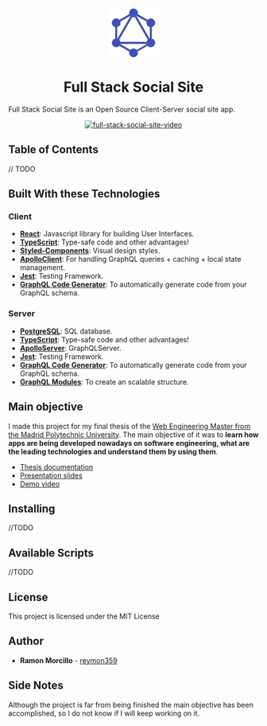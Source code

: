 <p align="center">
  <a href="https://github.com/reymon359/full-stack-social-site">
    <img alt="full-stack-social-site" src="./assets/logo.png" width="100" />
  </a>
</p>
<h1 align="center">
  Full Stack Social Site
</h1>

Full Stack Social Site is an Open Source Client-Server social site app.

<p align="center">
  <a href="https://www.youtube.com/watch?v=VIFTRre9T40">
    <img alt="full-stack-social-site-video" src="./assets/video_thumbnail.gif" />
  </a>
</p>


## Table of Contents
// TODO

## Built With these Technologies

### Client

- **[React](https://reactjs.org/)**: Javascript library for building User Interfaces.
- **[TypeScript](https://www.typescriptlang.org/)**: Type-safe code and other advantages!
- **[Styled-Components](https://styled-components.com)**: Visual design styles.
- **[ApolloClient](https://www.apollographql.com/client/)**: For handling GraphQL queries + caching + local state management.
- **[Jest](https://jestjs.io/)**: Testing Framework.
- **[GraphQL Code Generator](https://graphql-code-generator.com/)**: To automatically generate code from your GraphQL schema.

### Server

- **[PostgreSQL](https://www.postgresql.org/)**: SQL database.
- **[TypeScript](https://www.typescriptlang.org/)**: Type-safe code and other advantages!
- **[ApolloServer](https://www.apollographql.com/server/)**: GraphQLServer.
- **[Jest](https://jestjs.io/)**: Testing Framework.
- **[GraphQL Code Generator](https://graphql-code-generator.com/)**: To automatically generate code from your GraphQL schema.
- **[GraphQL Modules](https://graphql-modules.com/)**: To create an scalable structure.

## Main objective

I made this project for my final thesis of the [Web Engineering Master from the Madrid Polytechnic University](https://www.etsisi.upm.es/estudios/master/miw/ig). The main objective of it was to **learn how apps are being developed nowadays on software engineering, what are the leading technologies and understand them by using them**. 

- [Thesis documentation](./assets/TFM%20Ramon%20Morcillo.pdf)
- [Presentation slides](https://docs.google.com/presentation/d/1iCZCOCMAIpcOxdHlIj04TPLfkBG5AxOnW2dUQH1Q26I/edit?usp=sharing)
- [Demo video](https://www.youtube.com/watch?v=VIFTRre9T40&feature=youtu.be)

## Installing

//TODO

## Available Scripts
//TODO


## License

This project is licensed under the MIT License
## Author

- **Ramon Morcillo** - [reymon359](https://github.com/reymon359)

## Side Notes
Although the project is far from being finished the main objective has been accomplished, so I do not know if I will keep working on it.
